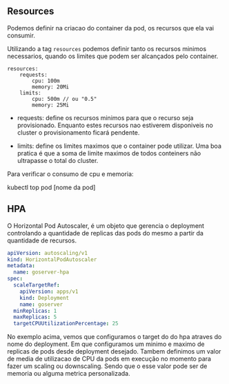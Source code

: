 ## Resources

Podemos definir na criacao do container da pod, os recursos que ela vai consumir.

Utilizando a tag `resources` podemos definir tanto os recursos minimos necessarios, quando os limites que podem ser alcançados pelo container.



```
resources:
    requests:
        cpu: 100m
        memory: 20Mi
    limits:
        cpu: 500m // ou "0.5"
        memory: 25Mi
```

- requests: define os recursos minimos para que o recurso seja provisionado. Enquanto estes recursos nao estiverem disponiveis no cluster o provisionamento ficará pendente.

- limits: define os limites maximos que o container pode utilizar. Uma boa pratica é que a soma de limite maximos de todos conteiners não ultrapasse o total do cluster.

Para verificar o consumo de cpu e memoria:

kubectl top pod [nome da pod]


## HPA

O Horizontal Pod Autoscaler, é um objeto que gerencia o deployment controlando a quantidade de replicas das pods do mesmo a partir da quantidade de recursos.


```yml
apiVersion: autoscaling/v1
kind: HorizontalPodAutoscaler
metadata:
  name: goserver-hpa
spec:
  scaleTargetRef:
    apiVersion: apps/v1
    kind: Deployment
    name: goserver
  minReplicas: 1
  maxReplicas: 5
  targetCPUUtilizationPercentage: 25
```

No exemplo acima, vemos que configuramos o target do do hpa atraves do nome do deployment. 
Em que configuramos um minimo e maximo de replicas de pods desde deployment desejado.
Tambem definimos um valor de media de utilizacao de CPU da pods em execução no momento para fazer um scaling ou downscaling. Sendo que o esse valor pode ser de memoria ou alguma metrica personalizada.
